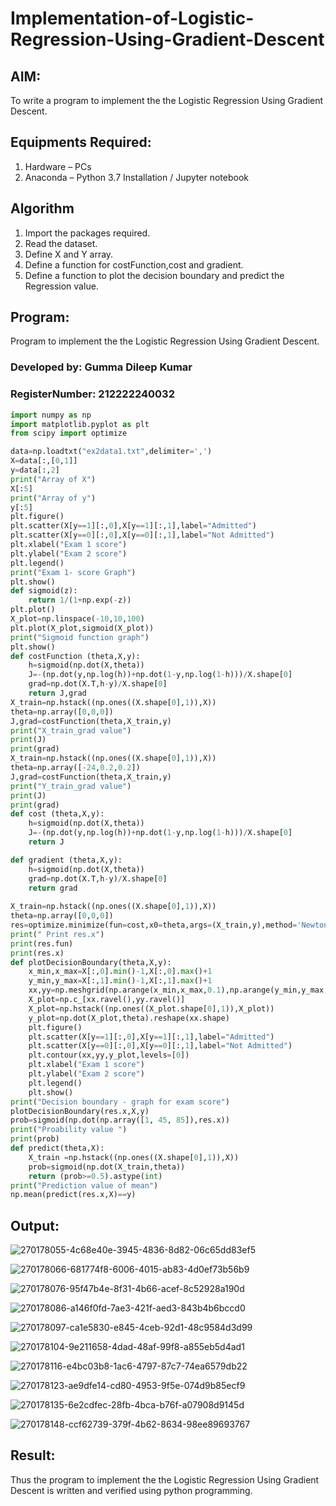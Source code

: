 # Implementation-of-Logistic-Regression-Using-Gradient-Descent

## AIM:
To write a program to implement the the Logistic Regression Using Gradient Descent.

## Equipments Required:
1. Hardware – PCs
2. Anaconda – Python 3.7 Installation / Jupyter notebook

## Algorithm

  1. Import the packages required.
  2. Read the dataset.
  3. Define X and Y array.
  4. Define a function for costFunction,cost and gradient.
  5. Define a function to plot the decision boundary and predict the Regression value.

## Program:
Program to implement the the Logistic Regression Using Gradient Descent.
### Developed by: Gumma Dileep Kumar
### RegisterNumber:  212222240032
```python
import numpy as np
import matplotlib.pyplot as plt
from scipy import optimize

data=np.loadtxt("ex2data1.txt",delimiter=',')
X=data[:,[0,1]]
y=data[:,2]
print("Array of X") 
X[:5]
print("Array of y") 
y[:5]
plt.figure()
plt.scatter(X[y==1][:,0],X[y==1][:,1],label="Admitted")
plt.scatter(X[y==0][:,0],X[y==0][:,1],label="Not Admitted")
plt.xlabel("Exam 1 score")
plt.ylabel("Exam 2 score")
plt.legend()
print("Exam 1- score Graph")
plt.show()
def sigmoid(z):
    return 1/(1+np.exp(-z))
plt.plot()
X_plot=np.linspace(-10,10,100)
plt.plot(X_plot,sigmoid(X_plot))
print("Sigmoid function graph")
plt.show()
def costFunction (theta,X,y):
    h=sigmoid(np.dot(X,theta))
    J=-(np.dot(y,np.log(h))+np.dot(1-y,np.log(1-h)))/X.shape[0]
    grad=np.dot(X.T,h-y)/X.shape[0]
    return J,grad
X_train=np.hstack((np.ones((X.shape[0],1)),X))
theta=np.array([0,0,0])
J,grad=costFunction(theta,X_train,y)
print("X_train_grad value")
print(J)
print(grad)
X_train=np.hstack((np.ones((X.shape[0],1)),X))
theta=np.array([-24,0.2,0.2])
J,grad=costFunction(theta,X_train,y)
print("Y_train_grad value")
print(J)
print(grad)
def cost (theta,X,y):
    h=sigmoid(np.dot(X,theta))
    J=-(np.dot(y,np.log(h))+np.dot(1-y,np.log(1-h)))/X.shape[0]
    return J

def gradient (theta,X,y):
    h=sigmoid(np.dot(X,theta))
    grad=np.dot(X.T,h-y)/X.shape[0]
    return grad 
   
X_train=np.hstack((np.ones((X.shape[0],1)),X))
theta=np.array([0,0,0])
res=optimize.minimize(fun=cost,x0=theta,args=(X_train,y),method='Newton-CG',jac=gradient)
print(" Print res.x")
print(res.fun)
print(res.x)   
def plotDecisionBoundary(theta,X,y):
    x_min,x_max=X[:,0].min()-1,X[:,0].max()+1
    y_min,y_max=X[:,1].min()-1,X[:,1].max()+1
    xx,yy=np.meshgrid(np.arange(x_min,x_max,0.1),np.arange(y_min,y_max,0.1))
    X_plot=np.c_[xx.ravel(),yy.ravel()]
    X_plot=np.hstack((np.ones((X_plot.shape[0],1)),X_plot))
    y_plot=np.dot(X_plot,theta).reshape(xx.shape)
    plt.figure()
    plt.scatter(X[y==1][:,0],X[y==1][:,1],label="Admitted")
    plt.scatter(X[y==0][:,0],X[y==0][:,1],label="Not Admitted")
    plt.contour(xx,yy,y_plot,levels=[0])
    plt.xlabel("Exam 1 score")
    plt.ylabel("Exam 2 score")
    plt.legend()
    plt.show()  
print("Decision boundary - graph for exam score")
plotDecisionBoundary(res.x,X,y)
prob=sigmoid(np.dot(np.array([1, 45, 85]),res.x))
print("Proability value ")
print(prob)
def predict(theta,X):
    X_train =np.hstack((np.ones((X.shape[0],1)),X))
    prob=sigmoid(np.dot(X_train,theta))
    return (prob>=0.5).astype(int)
print("Prediction value of mean")
np.mean(predict(res.x,X)==y)

```

## Output:

![270178055-4c68e40e-3945-4836-8d82-06c65dd83ef5](https://github.com/PriyankaAnnadurai/-Implementation-of-Logistic-Regression-Using-Gradient-Descent/assets/118351569/4903db55-4842-42e4-987e-cec0ace878e4)



![270178066-681774f8-6006-4015-ab83-4d0ef73b56b9](https://github.com/PriyankaAnnadurai/-Implementation-of-Logistic-Regression-Using-Gradient-Descent/assets/118351569/8b54bce9-0d54-4560-9768-0e2c1c682851)



![270178076-95f47b4e-8f31-4b66-acef-8c52928a190d](https://github.com/PriyankaAnnadurai/-Implementation-of-Logistic-Regression-Using-Gradient-Descent/assets/118351569/1bc0fe62-269a-4f78-b6c8-969293a6b29c)



![270178086-a146f0fd-7ae3-421f-aed3-843b4b6bccd0](https://github.com/PriyankaAnnadurai/-Implementation-of-Logistic-Regression-Using-Gradient-Descent/assets/118351569/426970ab-a3eb-4584-a5de-4d05c41ad825)



![270178097-ca1e5830-e845-4ceb-92d1-48c9584d3d99](https://github.com/PriyankaAnnadurai/-Implementation-of-Logistic-Regression-Using-Gradient-Descent/assets/118351569/d8a88daf-6410-482b-9aaa-8cc02e674fcc)



![270178104-9e211658-4dad-48af-99f8-a855eb5d4ad1](https://github.com/PriyankaAnnadurai/-Implementation-of-Logistic-Regression-Using-Gradient-Descent/assets/118351569/89e30d97-fc7b-4370-9df7-1757b3a22d07)



![270178116-e4bc03b8-1ac6-4797-87c7-74ea6579db22](https://github.com/PriyankaAnnadurai/-Implementation-of-Logistic-Regression-Using-Gradient-Descent/assets/118351569/69e18e12-9fd3-4394-b94d-6559206ba9b7)



![270178123-ae9dfe14-cd80-4953-9f5e-074d9b85ecf9](https://github.com/PriyankaAnnadurai/-Implementation-of-Logistic-Regression-Using-Gradient-Descent/assets/118351569/d9b28c22-f3be-4176-b115-7c003f831ed2)



![270178135-6e2cdfec-28fb-4bca-b76f-a07908d9145d](https://github.com/PriyankaAnnadurai/-Implementation-of-Logistic-Regression-Using-Gradient-Descent/assets/118351569/d4fdaf1f-0242-49ef-92bb-38899754cd96)



![270178148-ccf62739-379f-4b62-8634-98ee89693767](https://github.com/PriyankaAnnadurai/-Implementation-of-Logistic-Regression-Using-Gradient-Descent/assets/118351569/eb7aacb6-9f8c-4795-ab98-b015c60456c6)


## Result:
Thus the program to implement the the Logistic Regression Using Gradient Descent is written and verified using python programming.

